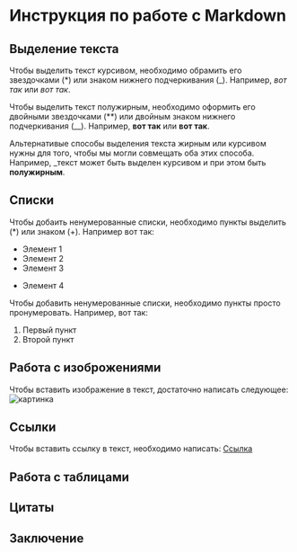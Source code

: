 # Инструкция по работе с Markdown

## Выделение текста

Чтобы выделить текст курсивом, необходимо обрамить его звездочками (*) или знаком нижнего подчеркивания (_). Например, *вот так* или _вот так_.

Чтобы выделить текст полужирным, необходимо оформить его двойными звездочками (**) или двойным знаком нижнего подчеркивания (__). Например, **вот так** или __вот так__.

Альтернативые способы выделения текста жирным или курсивом нужны для того, чтобы мы могли совмещать оба этих способа. Например, _текст может быть выделен курсивом и при этом быть **полужирным**.

## Списки


Чтобы добаить ненумерованные списки, необходимо пункты выделить (*) или знаком (+). Например вот так:

* Элемент 1
* Элемент 2
* Элемент 3
+ Элемент 4

Чтобы добавить ненумерованные списки, необходимо пункты просто пронумеровать. Например, вот так:
1. Первый пункт
2. Второй пункт


## Работа с изоброжениями

Чтобы вставить изображение в текст, достаточно написать следующее:
![картинка](IMG_5037.JPG)

## Ссылки
Чтобы вставить ссылку в текст, необходимо написать:
[Ссылка](https://gb.ru/lessons/238304)


## Работа с таблицами

## Цитаты

## Заключение